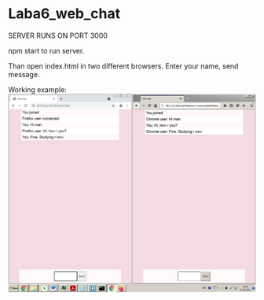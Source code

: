 # Laba6_web_chat

SERVER RUNS ON PORT 3000

npm start to run server.

Than open index.html in two different browsers. 
Enter your name, send message.

Working example:
![alt text](https://raw.githubusercontent.com/Marikhaker/web_lab_test/laba6_web_chat/Working%20example.jpg)
